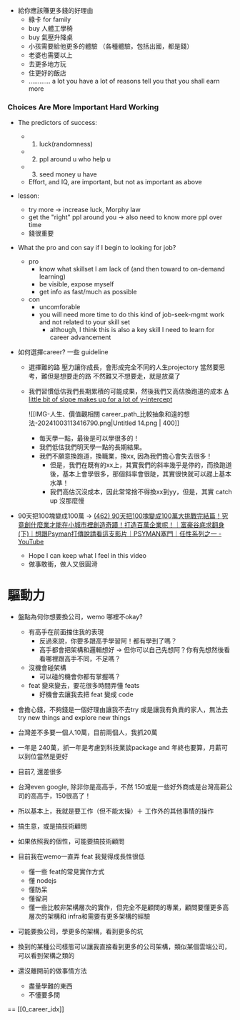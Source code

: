 
- 給你應該賺更多錢的好理由
    - 綠卡 for family
    - buy 人體工學椅
    - buy 氣壓升降桌
    - 小孩需要給他更多的體驗 （各種體驗，包括出國，都是錢）
    - 老婆也需要以上
    - 去更多地方玩
    - 住更好的飯店
    - ………… a lot you have a lot of reasons tell you that you shall earn more


### Choices Are More Important Hard Working
- The predictors of success:
    - 1. luck(randomness)
    - 2. ppl around u who help u
    - 3. seed money u have
    - Effort, and IQ, are important, but not as important as above
- lesson:
    - try more -> increase luck, Morphy law
    - get the "right" ppl around you -> also need to know more ppl over time
    - 錢很重要



- What the pro and con say if I begin to looking for job?
	- pro
		- know what skillset I am lack of (and then toward to on-demand learning)
		- be visible, expose myself
		- get info as fast/much as possible
	- con
		- uncomforable
		- you will need more time to do this kind of job-seek-mgmt work and not related to your skill set
			- although, I think this is also a key skill I need to learn for career advancement




- 如何選擇career? 一些 guideline
    - 選擇難的路
        壓力讓你成長，會形成完全不同的人生projectory
        當然要思考，難但是想要走的路
        不然難又不想要走，就是放棄了
    - 我們習慣低估我們長期累積的可能成果，然後我們又高估換跑道的成本 [A little bit of slope makes up for a lot of y-intercept](https://gist.github.com/gtallen1187/e83ed02eac6cc8d7e185?utm_source=hackernewsletter&utm_medium=email&utm_term=fav)
          
        
        ![[IMG-人生、價值觀相關 career_path_比較抽象和遠的想法-20241003113416790.png|Untitled 14.png | 400]]
        
        - 每天學一點，最後是可以學很多的！
        - 我們低估我們明天學一點的長期結果。
        - 我們不願意換跑道，換職業，換xx, 因為我們擔心會失去很多！
            - 但是，我們在既有的xx上，其實我們的斜率幾乎是停的，而換跑道後，基本上會學很多，那個斜率會很陡，其實很快就可以趕上基本水準！
            - 我們高估沉沒成本，因此常常捨不得換xx到yy，但是，其實 catch up 沒那麼慢









- 90天把100塊變成100萬 → [(462) 90天把100塊變成100萬大挑戰完結篇！究竟創什麼業才能在小城市裡創造奇蹟！打造百萬企業呢！｜富豪谷底求翻身(下)｜想跟Psyman打傳說請看這支影片｜PSYMAN塞門｜任性系列之一 - YouTube](https://www.youtube.com/watch?v=QgQG3RUJycg&t=3s)
    - Hope I can keep what I feel in this video
    - 做事敢衝，做人又很圓滑





# 驅動力
- 盤點為何你想要換公司，wemo 哪裡不okay?
	- 有高手在前面擋住我的表現
		- 反過來說，你要多跟高手學習阿！都有學到了嗎？
		- 高手都會把架構和邏輯想好 → 但你可以自己先想阿？你有先想然後看看哪裡跟高手不同，不足嗎？
	- 沒機會碰架構
		- 可以碰的機會你都有掌握嗎？
	- feat 變來變去，要花很多時間弄懂 feats
		- 好機會去讓我去把 feat 變成 code

- 會擔心錢，不夠錢是一個好理由讓我不去try 或是讓我有負責的家人，無法去 try new things and explore new things
- 台灣差不多要一個人10萬，目前兩個人，我抓20萬
- 一年是 240萬，抓一年是考慮到科技業談package and 年終也要算，月薪可以到位當然是更好
- 目前7, 還差很多
- 台灣even google, 除非你是高高手，不然 150或是一些好外商或是台灣高薪公司的高高手，150很高了！
- 所以基本上，我就是要工作（但不能太操）＋ 工作外的其他事情的操作
- 搞生意，或是搞技術顧問
- 如果依照我的個性，可能要搞技術顧問
- 目前我在wemo一直弄 feat 我覺得成長性很低
	- 懂一些 feat的常見實作方式
	- 懂 nodejs
	- 懂防呆
	- 懂留洞
	- 懂一些比較非架構層次的實作，但完全不是顧問的專業，顧問要懂更多高層次的架構和 infra和需要有更多架構的經驗
- 可能要換公司，學更多的架構，看到更多的坑
- 換到的某種公司樣態可以讓我直接看到更多的公司架構，類似某個雲端公司，可以看到架構之類的
- 還沒離開前的做事情方法
	- 盡量學難的東西
	- 不懂要多問




==
[[0_career_idx]]